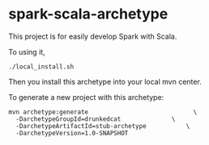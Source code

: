 # spark-scala-archetype
This project is for easily develop Spark with Scala.

To using it, 
```
./local_install.sh
```

Then you install this archetype into your local mvn center.

To generate a new project with this archetype:

```
mvn archetype:generate                             \
  -DarchetypeGroupId=drunkedcat              \
  -DarchetypeArtifactId=stub-archetype           \
  -DarchetypeVersion=1.0-SNAPSHOT
```
